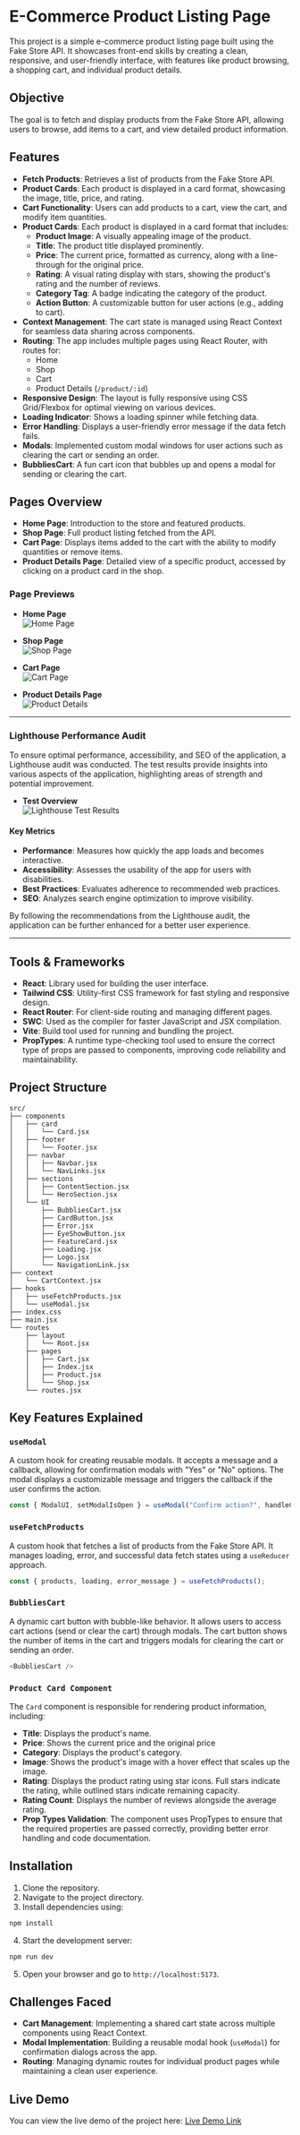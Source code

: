 # E-Commerce Product Listing Page

This project is a simple e-commerce product listing page built using the Fake Store API. It showcases front-end skills by creating a clean, responsive, and user-friendly interface, with features like product browsing, a shopping cart, and individual product details.

## Objective

The goal is to fetch and display products from the Fake Store API, allowing users to browse, add items to a cart, and view detailed product information.

## Features

- **Fetch Products**: Retrieves a list of products from the Fake Store API.
- **Product Cards**: Each product is displayed in a card format, showcasing the image, title, price, and rating.
- **Cart Functionality**: Users can add products to a cart, view the cart, and modify item quantities.
- **Product Cards**: Each product is displayed in a card format that includes:
  - **Product Image**: A visually appealing image of the product.
  - **Title**: The product title displayed prominently.
  - **Price**: The current price, formatted as currency, along with a line-through for the original price.
  - **Rating**: A visual rating display with stars, showing the product's rating and the number of reviews.
  - **Category Tag**: A badge indicating the category of the product.
  - **Action Button**: A customizable button for user actions (e.g., adding to cart).
- **Context Management**: The cart state is managed using React Context for seamless data sharing across components.
- **Routing**: The app includes multiple pages using React Router, with routes for:
  - Home
  - Shop
  - Cart
  - Product Details (`/product/:id`)
- **Responsive Design**: The layout is fully responsive using CSS Grid/Flexbox for optimal viewing on various devices.
- **Loading Indicator**: Shows a loading spinner while fetching data.
- **Error Handling**: Displays a user-friendly error message if the data fetch fails.
- **Modals**: Implemented custom modal windows for user actions such as clearing the cart or sending an order.
- **BubbliesCart**: A fun cart icon that bubbles up and opens a modal for sending or clearing the cart.

## Pages Overview

- **Home Page**: Introduction to the store and featured products.
- **Shop Page**: Full product listing fetched from the API.
- **Cart Page**: Displays items added to the cart with the ability to modify quantities or remove items.
- **Product Details Page**: Detailed view of a specific product, accessed by clicking on a product card in the shop.

### Page Previews

- **Home Page**  
  ![Home Page](./assets/home-page.png)

- **Shop Page**  
  ![Shop Page](./assets/shop-page.png)

- **Cart Page**  
  ![Cart Page](./assets/cart-page.png)

- **Product Details Page**  
  ![Product Details](./assets/product-details-page.png)

---

### Lighthouse Performance Audit

To ensure optimal performance, accessibility, and SEO of the application, a Lighthouse audit was conducted. The test results provide insights into various aspects of the application, highlighting areas of strength and potential improvement.

- **Test Overview**  
  ![Lighthouse Test Results](./assets/lighthouse-test.png)

#### Key Metrics

- **Performance**: Measures how quickly the app loads and becomes interactive.
- **Accessibility**: Assesses the usability of the app for users with disabilities.
- **Best Practices**: Evaluates adherence to recommended web practices.
- **SEO**: Analyzes search engine optimization to improve visibility.

By following the recommendations from the Lighthouse audit, the application can be further enhanced for a better user experience.

---

## Tools & Frameworks

- **React**: Library used for building the user interface.
- **Tailwind CSS**: Utility-first CSS framework for fast styling and responsive design.
- **React Router**: For client-side routing and managing different pages.
- **SWC**: Used as the compiler for faster JavaScript and JSX compilation.
- **Vite**: Build tool used for running and bundling the project.
- **PropTypes**: A runtime type-checking tool used to ensure the correct type of props are passed to components, improving code reliability and maintainability.

## Project Structure

```
src/
├── components
│   ├── card
│   │   └── Card.jsx
│   ├── footer
│   │   └── Footer.jsx
│   ├── navbar
│   │   ├── Navbar.jsx
│   │   └── NavLinks.jsx
│   ├── sections
│   │   ├── ContentSection.jsx
│   │   └── HeroSection.jsx
│   └── UI
│       ├── BubbliesCart.jsx
│       ├── CardButton.jsx
│       ├── Error.jsx
│       ├── EyeShowButton.jsx
│       ├── FeatureCard.jsx
│       ├── Loading.jsx
│       ├── Logo.jsx
│       └── NavigationLink.jsx
├── context
│   └── CartContext.jsx
├── hooks
│   ├── useFetchProducts.jsx
│   └── useModal.jsx
├── index.css
├── main.jsx
└── routes
    ├── layout
    │   └── Root.jsx
    ├── pages
    │   ├── Cart.jsx
    │   ├── Index.jsx
    │   ├── Product.jsx
    │   └── Shop.jsx
    └── routes.jsx
```

## Key Features Explained

### `useModal`

A custom hook for creating reusable modals. It accepts a message and a callback, allowing for confirmation modals with "Yes" or "No" options. The modal displays a customizable message and triggers the callback if the user confirms the action.

```js
const { ModalUI, setModalIsOpen } = useModal("Confirm action?", handleCallback);
```

### `useFetchProducts`

A custom hook that fetches a list of products from the Fake Store API. It manages loading, error, and successful data fetch states using a `useReducer` approach.

```js
const { products, loading, error_message } = useFetchProducts();
```

### `BubbliesCart`

A dynamic cart button with bubble-like behavior. It allows users to access cart actions (send or clear the cart) through modals. The cart button shows the number of items in the cart and triggers modals for clearing the cart or sending an order.

```js
<BubbliesCart />
```

### `Product Card Component`

The `Card` component is responsible for rendering product information, including:

- **Title**: Displays the product's name.
- **Price**: Shows the current price and the original price
- **Category**: Displays the product's category.
- **Image**: Shows the product's image with a hover effect that scales up the image.
- **Rating**: Displays the product rating using star icons. Full stars indicate the rating, while outlined stars indicate remaining capacity.
- **Rating Count**: Displays the number of reviews alongside the average rating.
- **Prop Types Validation**: The component uses PropTypes to ensure that the required properties are passed correctly, providing better error handling and code documentation.

## Installation

1. Clone the repository.
2. Navigate to the project directory.
3. Install dependencies using:

```bash
npm install
```

4. Start the development server:

```bash
npm run dev
```

5. Open your browser and go to `http://localhost:5173`.

## Challenges Faced

- **Cart Management**: Implementing a shared cart state across multiple components using React Context.
- **Modal Implementation**: Building a reusable modal hook (`useModal`) for confirmation dialogs across the app.
- **Routing**: Managing dynamic routes for individual product pages while maintaining a clean user experience.

## Live Demo

You can view the live demo of the project here: [Live Demo Link](https://e-commerce-elevate-task.netlify.app/)
